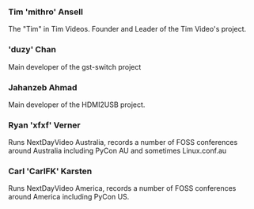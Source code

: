 ### Tim 'mithro' Ansell
The "Tim" in Tim Videos. Founder and Leader of the Tim Video's project.

### 'duzy' Chan 
Main developer of the gst-switch project

### Jahanzeb Ahmad
Main developer of the HDMI2USB project.


### Ryan 'xfxf' Verner
Runs NextDayVideo Australia, records a number of FOSS conferences around Australia including PyCon AU and sometimes Linux.conf.au

### Carl 'CarlFK' Karsten
Runs NextDayVideo America, records a number of FOSS conferences around America including PyCon US.

